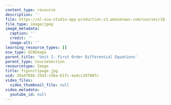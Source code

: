 ```yaml
---
content_type: resource
description: ''
file: https://ol-ocw-studio-app-production.s3.amazonaws.com/courses/18-03sc-differential-equations-fall-2011/39a4708b3543c56a61fcaa4cc29788fc_figunit1page.jpg
file_type: image/jpeg
image_metadata:
  caption: ''
  credit: ''
  image-alt: ''
learning_resource_types: []
ocw_type: OCWImage
parent_title: 'Unit I: First Order Differential Equations'
parent_type: CourseSection
resourcetype: Image
title: figunit1page.jpg
uid: 39a4708b-3543-c56a-61fc-aa4cc29788fc
video_files:
  video_thumbnail_file: null
video_metadata:
  youtube_id: null
---
```


